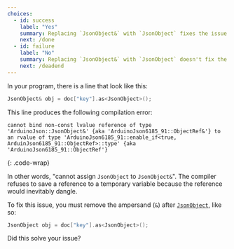 ```yaml
---
choices:
  - id: success
    label: "Yes"
    summary: Replacing `JsonObject&` with `JsonObject` fixes the issue
    next: /done
  - id: failure
    label: "No"
    summary: Replacing `JsonObject&` with `JsonObject` doesn't fix the issue
    next: /deadend
---
```



In your program, there is a line that look like this:

```c++
JsonObject& obj = doc["key"].as<JsonObject>();
```

This line produces the following compilation error:

```text
cannot bind non-const lvalue reference of type 'ArduinoJson::JsonObject&' {aka 'ArduinoJson6185_91::ObjectRef&'} to an rvalue of type 'ArduinoJson6185_91::enable_if<true, ArduinJson6185_91::ObjectRef>::type' {aka 'ArduinoJson6185_91::ObjectRef'}
```
{: .code-wrap}

In other words, "cannot assign `JsonObject` to `JsonObject&`".
The compiler refuses to save a reference to a temporary variable because the reference would inevitably dangle.


To fix this issue, you must remove the ampersand (`&`) after [`JsonObject`](/v6/api/jsonobject/), like so: 

```c++
JsonObject obj = doc["key"].as<JsonObject>();
```

Did this solve your issue?